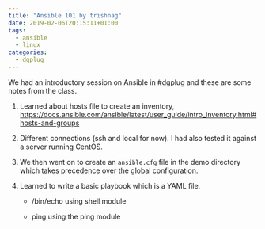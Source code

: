 ```yaml
---
title: "Ansible 101 by trishnag"
date: 2019-02-06T20:15:11+01:00
tags:
  - ansible
  - linux
categories:
  - dgplug
---
```

We had an introductory session on Ansible in #dgplug and these are some notes from the class.
1. Learned about hosts file to create an inventory, https://docs.ansible.com/ansible/latest/user_guide/intro_inventory.html#hosts-and-groups

2. Different connections (ssh and local for now). I had also tested it against a server running CentOS.

3. We then went on to create an `ansible.cfg` file in the demo directory which takes precedence over the global configuration.

4. Learned to write a basic playbook which is a YAML file.

    - /bin/echo using shell module

    - ping using the ping module
